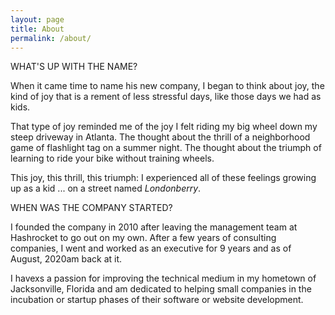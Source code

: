 ```yaml
---
layout: page
title: About
permalink: /about/
---
```

<div>WHAT'S UP WITH THE NAME?</div>
<div>
  <p>
    When it came time to name his new company, I began to think about joy, the kind of joy that is a rement of less stressful days, like those days we had as kids.
  </p>
  <p>
    That type of joy reminded me of the joy I felt riding my big wheel down my steep driveway in Atlanta. The thought about the thrill of a neighborhood game of flashlight tag on a summer night. The thought about the triumph of learning to ride your bike without training wheels.
  </p>
  <p>
    This joy, this thrill, this triumph: I experienced all of these feelings growing up as a kid ... on a street named <i>Londonberry</i>.
  </p>
</div>
<div>WHEN WAS THE COMPANY STARTED?</div>
<div>
  <p>
    I founded the company in 2010 after leaving the management team at Hashrocket to go out on my own. After a few years of consulting companies, I went and worked as an executive for 9 years and as of August, 2020am back at it.
  </p>
  <p>
    I havexs a passion for improving the technical medium in my hometown of Jacksonville, Florida and am dedicated to helping small companies in the incubation or startup phases of their software or website development.
  </p>
</div>
